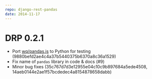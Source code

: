 ```yaml
---
repo: django-rest-pandas
date: 2014-11-17
---
```


# DRP 0.2.1

- Port [wq/pandas.js](http://wq.io/docs/pandas-js) to Python for testing (9880befd2ae4c4a37b5440375b6370a8c36a1529)
- Fix name of `pandas` library in code & docs (#9)
- Minor bug fixes (35c767d7d3e12955e04c10c9b897684a5ede4508, 14aeb0144e2ae1f57bcdedec4a8154878658dabb)
